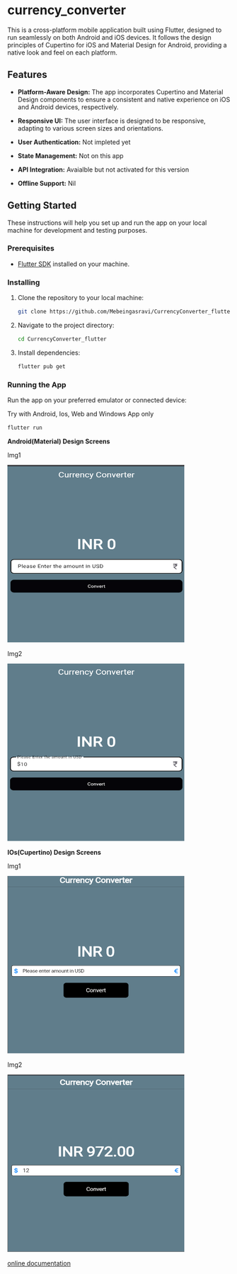 # currency_converter

This is a cross-platform mobile application built using Flutter, designed to run seamlessly on both Android and iOS devices. It follows the design principles of Cupertino for iOS and Material Design for Android, providing a native look and feel on each platform.

## Features

- **Platform-Aware Design:** The app incorporates Cupertino and Material Design components to ensure a consistent and native experience on iOS and Android devices, respectively.
  
- **Responsive UI:** The user interface is designed to be responsive, adapting to various screen sizes and orientations.

- **User Authentication:** Not impleted yet

- **State Management:** Not on this app

- **API Integration:** Avaialble but not activated for this version

- **Offline Support:** Nil

## Getting Started

These instructions will help you set up and run the app on your local machine for development and testing purposes.

### Prerequisites

- [Flutter SDK](https://flutter.dev/docs/get-started/install) installed on your machine.

### Installing

1. Clone the repository to your local machine:

    ```bash
    git clone https://github.com/Mebeingasravi/CurrencyConverter_flutter
    ```

2. Navigate to the project directory:

    ```bash
    cd CurrencyConverter_flutter
    ```

3. Install dependencies:

    ```bash
    flutter pub get
    ```

### Running the App

Run the app on your preferred emulator or connected device:

Try with Android, Ios, Web and Windows App only

```bash
flutter run
```

**Android(Material) Design Screens**

Img1

<img src="./assests/img/image-6.png" width="400" height="400"/>

Img2

<img src="./assests/img/image-7.png" width="400" height="400"/>

**IOs(Cupertino) Design Screens**

Img1

<img src="./assests/img/image-4.png" width="400" height="400"/>

Img2

<img src="./assests/img/image-5.png" width="400" height="400"/>

[online documentation](https://docs.flutter.dev/)
